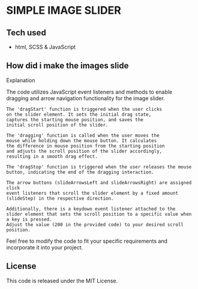 # SIMPLE IMAGE SLIDER
##  Tech used
* html, SCSS & JavaScript

## How did i make the images slide 
Explanation

The code utilizes JavaScript event listeners and 
methods to enable dragging and arrow navigation 
functionality for the image slider.

    The 'dragStart' function is triggered when the user clicks 
    on the slider element. It sets the initial drag state, 
    captures the starting mouse position, and saves the 
    initial scroll position of the slider.

    The 'dragging' function is called when the user moves the 
    mouse while holding down the mouse button. It calculates 
    the difference in mouse position from the starting position 
    and adjusts the scroll position of the slider accordingly, 
    resulting in a smooth drag effect.

    The 'dragStop' function is triggered when the user releases the mouse button, indicating the end of the dragging interaction.

    The arrow buttons (slideArrowsLeft and slideArrowsRight) are assigned click 
    event listeners that scroll the slider element by a fixed amount 
    (slideStep) in the respective direction.

    Additionally, there is a keydown event listener attached to the 
    slider element that sets the scroll position to a specific value when a key is pressed. 
    Adjust the value (200 in the provided code) to your desired scroll position.

Feel free to modify the code to fit your specific requirements and incorporate it into your project.

## License

This code is released under the MIT License.